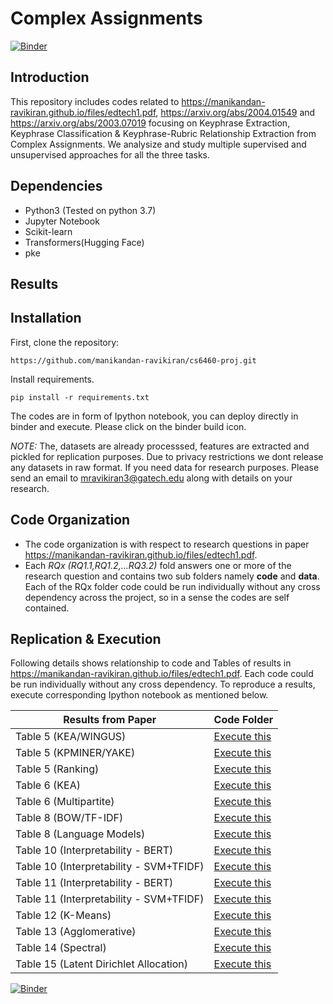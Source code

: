 # Complex Assignments

[![Binder](https://mybinder.org/badge_logo.svg)](https://mybinder.org/v2/gh/manikandan-ravikiran/cs6460-proj/master)

## Introduction
This repository includes codes related to https://manikandan-ravikiran.github.io/files/edtech1.pdf, https://arxiv.org/abs/2004.01549 and https://arxiv.org/abs/2003.07019 focusing on Keyphrase Extraction, Keyphrase Classification & Keyphrase-Rubric Relationship Extraction from Complex Assignments. We analysize and study multiple supervised and unsupervised approaches for all the three tasks.


## Dependencies
* Python3 (Tested on python 3.7)
* Jupyter Notebook
* Scikit-learn
* Transformers(Hugging Face)
* pke 

## Results
## Installation

First, clone the repository:
```
https://github.com/manikandan-ravikiran/cs6460-proj.git
```

Install requirements.
```
pip install -r requirements.txt
```

The codes are in form of Ipython notebook, you can deploy directly in binder and execute. Please click on the binder build icon.

*NOTE:* The, datasets are already processsed, features are extracted and pickled for replication purposes. Due to privacy restrictions we dont release any datasets in raw format. If you need data for research purposes. Please send an email to mravikiran3@gatech.edu along with details on your research.

## Code Organization
* The code organization is with respect to research questions in paper https://manikandan-ravikiran.github.io/files/edtech1.pdf.
* Each *RQx (RQ1.1,RQ1.2,...RQ3.2)* fold answers one or more of the research question and contains two sub folders namely **code** and **data**. Each of the RQx folder code could be run individually without any cross dependency across the project, so in a sense the codes are self contained.


## Replication & Execution

Following details shows relationship to code and Tables of results in https://manikandan-ravikiran.github.io/files/edtech1.pdf. Each code could be run individually without any cross dependency. To reproduce a results, execute corresponding Ipython notebook as mentioned below.

| Results from Paper | Code Folder|
| ------------- | ------------- |
| Table 5 (KEA/WINGUS) | [Execute this](https://github.com/manikandan-ravikiran/cs6460-proj/tree/master/RQ1.1/code) |
| Table 5 (KPMINER/YAKE)  | [Execute this](https://github.com/manikandan-ravikiran/cs6460-proj/tree/master/RQ1.2/code)   |
| Table 5 (Ranking)  | [Execute this](https://github.com/manikandan-ravikiran/cs6460-proj/tree/master/RQ1.3/code)  |
| Table 6 (KEA)  | [Execute this](https://github.com/manikandan-ravikiran/cs6460-proj/blob/master/RQ1.1/code/KEA.ipynb)  |
| Table 6 (Multipartite)  | [Execute this](https://github.com/manikandan-ravikiran/cs6460-proj/blob/master/RQ1.3/code/Ranking_Approach.ipynb)  |
| Table 8 (BOW/TF-IDF)  | [Execute this](https://github.com/manikandan-ravikiran/cs6460-proj/blob/master/RQ2.1/code/Traditional%20Approaches.ipynb)  |
| Table 8 (Language Models)  | [Execute this](https://github.com/manikandan-ravikiran/cs6460-proj/blob/master/RQ2.2/code/Language_Models.ipynb)  |
| Table 10 (Interpretability - BERT)  | [Execute this](https://github.com/manikandan-ravikiran/cs6460-proj/blob/master/RQ2.3/code/bert_interpretability.ipynb)  |
| Table 10 (Interpretability - SVM+TFIDF)  | [Execute this](https://github.com/manikandan-ravikiran/cs6460-proj/blob/master/RQ2.3/code/traditional_interpretability.ipynb)  |
| Table 11 (Interpretability - BERT)  | [Execute this](https://github.com/manikandan-ravikiran/cs6460-proj/blob/master/RQ2.3/code/bert_interpretability.ipynb)  |
| Table 11 (Interpretability - SVM+TFIDF)  | [Execute this](https://github.com/manikandan-ravikiran/cs6460-proj/blob/master/RQ2.3/code/traditional_interpretability.ipynb)  |
| Table 12 (K-Means)  | [Execute this](https://github.com/manikandan-ravikiran/cs6460-proj/blob/master/RQ3.1/code/K-Means.ipynb)  |
| Table 13 (Agglomerative)  | [Execute this](https://github.com/manikandan-ravikiran/cs6460-proj/blob/master/RQ3.1/code/Aggolomerative.ipynb)|
| Table 14 (Spectral)  | [Execute this](https://github.com/manikandan-ravikiran/cs6460-proj/blob/master/RQ3.1/code/Spectral%20Clustering.ipynb)|
| Table 15 (Latent Dirichlet Allocation)  | [Execute this](https://github.com/manikandan-ravikiran/cs6460-proj/tree/master/RQ3.2/code)|







[![Binder](https://mybinder.org/badge_logo.svg)](https://mybinder.org/v2/gh/manikandan-ravikiran/cs6460-proj/master)
